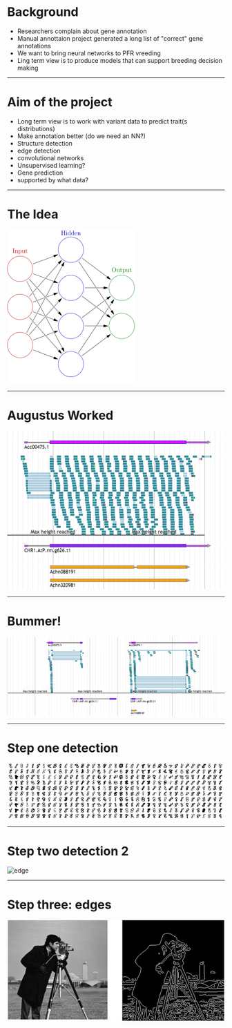 # Background

* Researchers complain about gene annotation
* Manual annottaion project generated a long list of "correct" gene annotations
* We want to bring neural networks to PFR vreeding
* Ling term view is to produce models that can support breeding decision making

---

# Aim of the project

* Long term view is to work with variant data to predict trait(s distributions)
* Make annotation better (do we need an NN?) 
* Structure detection
 * edge detection
 * convolutional networks
 * Unsupervised learning?
* Gene prediction
 * supported by what data? 


---

# The Idea

![ann](assets/neural_network.png)

---

# Augustus Worked

![worked](assets/gene_n.png)

---

# Bummer!

![worked](assets/manual.png)

---

# Step one detection 

![edge](assets/handwritten.png)

---

# Step two detection 2

![edge](assets/varlity.png)

---

# Step three: edges

![edge](assets/edge2.png)



